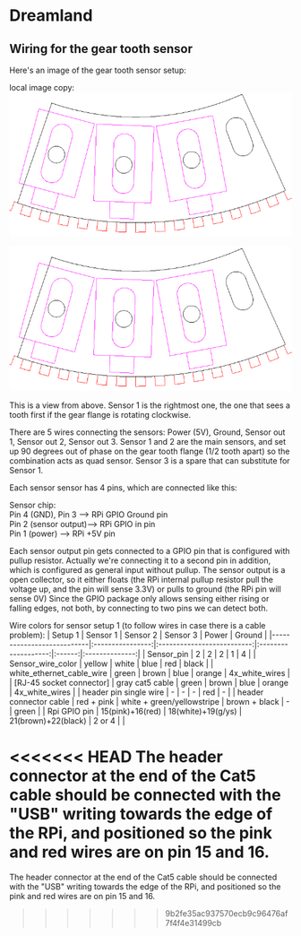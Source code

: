 Dreamland
=========
## Wiring for the gear tooth sensor 

Here's an image of the gear tooth sensor setup:  

local image copy:  
![Gearsensor setup](gearsensor_plate.png?raw=true)

![Gearsensor setup](https://github.com/Dreamland2015/Dreamland/blob/master/sensorDemo/gear/gearsensor_plate.png?raw=true)

This is a view from above.
Sensor 1 is the rightmost one, the one that sees a tooth first if the gear flange is rotating clockwise.

There are 5 wires connecting the sensors: Power (5V), Ground, Sensor out 1, Sensor out 2, Sensor out 3. Sensor 1 and 2 are the main sensors, and set up 90 degrees out of phase on the gear tooth flange (1/2 tooth apart) so the combination acts as quad sensor.
Sensor 3 is a spare that can substitute for Sensor 1.

Each sensor sensor has 4 pins, which are connected like this:

Sensor chip:\
Pin 4 (GND), Pin 3 -->  RPi GPIO Ground pin\
Pin 2 (sensor output)--> RPi GPIO in pin\
Pin 1 (power) --> RPi +5V pin

Each sensor output pin gets connected to a GPIO pin that is configured with pullup resistor. Actually we're connecting it to a second pin in addition, which is configured as general input without pullup. The sensor output is a open collector, so it either floats (the RPi internal pullup resistor pull the voltage up, and the pin will sense 3.3V) or pulls to ground (the RPi pin will sense 0V)
Since the GPIO package only allows sensing either rising or falling edges, not both, by connecting to two pins we can detect both.

Wire colors for sensor setup 1 (to follow wires in case there is a cable problem):
| Setup 1                   |     Sensor 1     |          Sensor 2          |       Sensor 3      |  Power |     Ground     |
|---------------------------|:----------------:|:--------------------------:|:-------------------:|:------:|:--------------:|
| Sensor_pin                |         2        |              2             |          2          |    1   |        4       |
| Sensor_wire_color         |      yellow      |            white           |         blue        |   red  |      black     |
| white_ethernet_cable_wire |       green      |            brown           |         blue        | orange | 4x_white_wires |
| [RJ-45 socket connector]
| gray cat5 cable           |       green      |            brown           |         blue        | orange | 4x_white_wires |
| header pin single wire    |         -        |              -             |          -          |   red  |        -       |
| header connector cable    |    red + pink    | white + green/yellowstripe |    brown + black    |    -   |      green     |
| Rpi GPIO pin              | 15(pink)+16(red) |     18(white)+19(g/ys)     | 21(brown)+22(black) | 2 or 4 |                |

<<<<<<< HEAD
The header connector at the end of the Cat5 cable should be connected with the "USB" writing towards the edge of the RPi, and positioned so the pink and red wires are on pin 15 and 16.
=======
The header connector at the end of the Cat5 cable should be connected with the "USB" writing towards the edge of the RPi, and positioned so the pink and red wires are on pin 15 and 16.
>>>>>>> 9b2fe35ac937570ecb9c96476af7f4f4e31499cb
